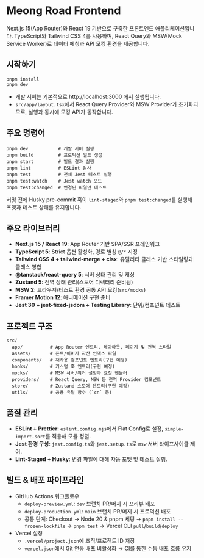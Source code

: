 ﻿# Meong Road Frontend

Next.js 15(App Router)와 React 19 기반으로 구축한 프론트엔드 애플리케이션입니다. TypeScript와 Tailwind CSS 4를 사용하며, React Query와 MSW(Mock Service Worker)로 데이터 페칭과 API 모킹 환경을 제공합니다.

## 시작하기

```
pnpm install
pnpm dev
```

- 개발 서버는 기본적으로 http://localhost:3000 에서 실행됩니다.
- `src/app/layout.tsx`에서 React Query Provider와 MSW Provider가 초기화되므로, 실행과 동시에 모킹 API가 동작합니다.

## 주요 명령어

```
pnpm dev           # 개발 서버 실행
pnpm build         # 프로덕션 빌드 생성
pnpm start         # 빌드 결과 실행
pnpm lint          # ESLint 검사
pnpm test          # 전체 Jest 테스트 실행
pnpm test:watch    # Jest watch 모드
pnpm test:changed  # 변경된 파일만 테스트
```

커밋 전에 Husky pre-commit 훅이 `lint-staged`와 `pnpm test:changed`를 실행해 포맷과 테스트 상태를 유지합니다.

## 주요 라이브러리

- **Next.js 15 / React 19**: App Router 기반 SPA/SSR 프레임워크
- **TypeScript 5**: Strict 옵션 활성화, 경로 별칭 `@/*` 지정
- **Tailwind CSS 4 + tailwind-merge + clsx**: 유틸리티 클래스 기반 스타일링과 클래스 병합
- **@tanstack/react-query 5**: 서버 상태 관리 및 캐싱
- **Zustand 5**: 전역 상태 관리(스토어 디렉터리 준비됨)
- **MSW 2**: 브라우저/테스트 환경 공통 API 모킹(`src/mocks`)
- **Framer Motion 12**: 애니메이션 구현 준비
- **Jest 30 + jest-fixed-jsdom + Testing Library**: 단위/컴포넌트 테스트

## 프로젝트 구조

```
src/
  app/          # App Router 엔트리, 레이아웃, 페이지 및 전역 스타일
  assets/       # 폰트/이미지 자산 인덱스 파일
  components/   # 재사용 컴포넌트 엔트리(구현 예정)
  hooks/        # 커스텀 훅 엔트리(구현 예정)
  mocks/        # MSW 서버/워커 설정과 요청 핸들러
  providers/    # React Query, MSW 등 전역 Provider 컴포넌트
  store/        # Zustand 스토어 엔트리(구현 예정)
  utils/        # 공용 유틸 함수 (`cn` 등)
```

## 품질 관리

- **ESLint + Prettier**: `eslint.config.mjs`에서 Flat Config로 설정, `simple-import-sort`를 적용해 모듈 정렬.
- **Jest 환경 구성**: `jest.config.ts`와 `jest.setup.ts`로 `msw` 서버 라이프사이클 제어.
- **Lint-Staged + Husky**: 변경 파일에 대해 자동 포맷 및 테스트 실행.

## 빌드 & 배포 파이프라인

- GitHub Actions 워크플로우
  - `deploy-preview.yml`: `dev` 브랜치 PR/머지 시 프리뷰 배포
  - `deploy-production.yml`: `main` 브랜치 PR/머지 시 프로덕션 배포
  - 공통 단계: Checkout → Node 20 & pnpm 세팅 → `pnpm install --frozen-lockfile` → `pnpm test` → Vercel CLI `pull`/`build`/`deploy`
- Vercel 설정
  - `.vercel/project.json`에 조직/프로젝트 ID 저장
  - `vercel.json`에서 Git 연동 배포 비활성화 → CI를 통한 수동 배포 흐름 유지
